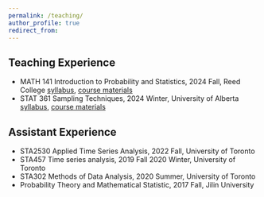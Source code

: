 ```yaml
---
permalink: /teaching/
author_profile: true
redirect_from: 
---
```


## Teaching Experience

* MATH 141 Introduction to Probability and Statistics, 2024 Fall, Reed College
  [syllabus](), [course materials]()
* STAT 361 Sampling Techniques, 2024 Winter, University of Alberta
  [syllabus](), [course materials]()

## Assistant Experience
* STA2530 Applied Time Series Analysis, 2022 Fall, University of Toronto
* STA457 Time series analysis, 2019 Fall 2020 Winter, University of Toronto
* STA302 Methods of Data Analysis, 2020 Summer, University of Toronto
* Probability Theory and Mathematical Statistic, 2017 Fall, Jilin University
